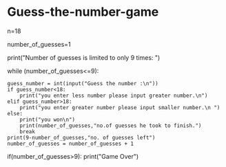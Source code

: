 # Guess-the-number-game

n=18

number_of_guesses=1

print("Number of guesses is limited to only 9 times: ")

while (number_of_guesses<=9):

    guess_number = int(input("Guess the number :\n"))
    if guess_number<18:
        print("you enter less number please input greater number.\n")
    elif guess_number>18:
        print("you enter greater number please input smaller number.\n ")
    else:
        print("you won\n")
        print(number_of_guesses,"no.of guesses he took to finish.")
        break
    print(9-number_of_guesses,"no. of guesses left")
    number_of_guesses = number_of_guesses + 1

if(number_of_guesses>9):
    print("Game Over")
